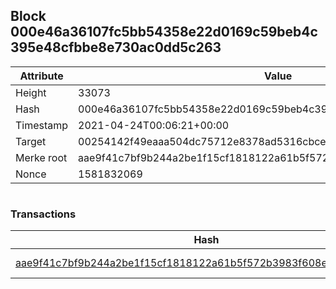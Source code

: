 ## Block 000e46a36107fc5bb54358e22d0169c59beb4c395e48cfbbe8e730ac0dd5c263

Attribute | Value
--- | ---
Height | 33073
Hash | 000e46a36107fc5bb54358e22d0169c59beb4c395e48cfbbe8e730ac0dd5c263
Timestamp | 2021-04-24T00:06:21+00:00
Target | 00254142f49eaaa504dc75712e8378ad5316cbcead634704b3734b6271167cc4
Merke root | aae9f41c7bf9b244a2be1f15cf1818122a61b5f572b3983f608e695fdd530fc9
Nonce | 1581832069

```

```

### Transactions

Hash | Amount
--- | ---
[aae9f41c7bf9b244a2be1f15cf1818122a61b5f572b3983f608e695fdd530fc9](aae9f41c7bf9b244a2be1f15cf1818122a61b5f572b3983f608e695fdd530fc9.md) | 10.00000000 SKEPTI 
